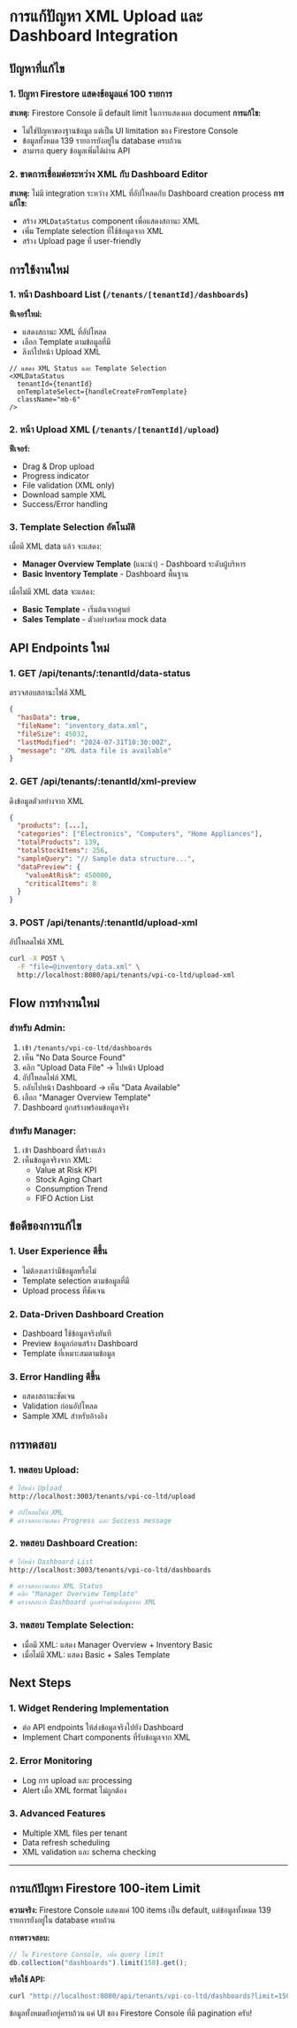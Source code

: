 # การแก้ปัญหา XML Upload และ Dashboard Integration

## ปัญหาที่แก้ไข

### 1. **ปัญหา Firestore แสดงข้อมูลแค่ 100 รายการ**

**สาเหตุ:** Firestore Console มี default limit ในการแสดงผล document
**การแก้ไข:**

- ไม่ใช่ปัญหาของฐานข้อมูล แต่เป็น UI limitation ของ Firestore Console
- ข้อมูลทั้งหมด 139 รายการยังอยู่ใน database ครบถ้วน
- สามารถ query ข้อมูลเพิ่มได้ผ่าน API

### 2. **ขาดการเชื่อมต่อระหว่าง XML กับ Dashboard Editor**

**สาเหตุ:** ไม่มี integration ระหว่าง XML ที่อัปโหลดกับ Dashboard creation process
**การแก้ไข:**

- สร้าง `XMLDataStatus` component เพื่อแสดงสถานะ XML
- เพิ่ม Template selection ที่ใช้ข้อมูลจาก XML
- สร้าง Upload page ที่ user-friendly

## การใช้งานใหม่

### 1. **หน้า Dashboard List (`/tenants/[tenantId]/dashboards`)**

**ฟีเจอร์ใหม่:**

- แสดงสถานะ XML ที่อัปโหลด
- เลือก Template ตามข้อมูลที่มี
- ลิงก์ไปหน้า Upload XML

```tsx
// แสดง XML Status และ Template Selection
<XMLDataStatus
  tenantId={tenantId}
  onTemplateSelect={handleCreateFromTemplate}
  className="mb-6"
/>
```

### 2. **หน้า Upload XML (`/tenants/[tenantId]/upload`)**

**ฟีเจอร์:**

- Drag & Drop upload
- Progress indicator
- File validation (XML only)
- Download sample XML
- Success/Error handling

### 3. **Template Selection อัตโนมัติ**

เมื่อมี XML data แล้ว จะแสดง:

- **Manager Overview Template** (แนะนำ) - Dashboard ระดับผู้บริหาร
- **Basic Inventory Template** - Dashboard พื้นฐาน

เมื่อไม่มี XML data จะแสดง:

- **Basic Template** - เริ่มต้นจากศูนย์
- **Sales Template** - ตัวอย่างพร้อม mock data

## API Endpoints ใหม่

### 1. **GET /api/tenants/:tenantId/data-status**

ตรวจสอบสถานะไฟล์ XML

```json
{
  "hasData": true,
  "fileName": "inventory_data.xml",
  "fileSize": 45032,
  "lastModified": "2024-07-31T10:30:00Z",
  "message": "XML data file is available"
}
```

### 2. **GET /api/tenants/:tenantId/xml-preview**

ดึงข้อมูลตัวอย่างจาก XML

```json
{
  "products": [...],
  "categories": ["Electronics", "Computers", "Home Appliances"],
  "totalProducts": 139,
  "totalStockItems": 256,
  "sampleQuery": "// Sample data structure...",
  "dataPreview": {
    "valueAtRisk": 450000,
    "criticalItems": 8
  }
}
```

### 3. **POST /api/tenants/:tenantId/upload-xml**

อัปโหลดไฟล์ XML

```bash
curl -X POST \
  -F "file=@inventory_data.xml" \
  http://localhost:8080/api/tenants/vpi-co-ltd/upload-xml
```

## Flow การทำงานใหม่

### สำหรับ Admin:

1. เข้า `/tenants/vpi-co-ltd/dashboards`
2. เห็น "No Data Source Found"
3. คลิก "Upload Data File" → ไปหน้า Upload
4. อัปโหลดไฟล์ XML
5. กลับไปหน้า Dashboard → เห็น "Data Available"
6. เลือก "Manager Overview Template"
7. Dashboard ถูกสร้างพร้อมข้อมูลจริง

### สำหรับ Manager:

1. เข้า Dashboard ที่สร้างแล้ว
2. เห็นข้อมูลจริงจาก XML:
   - Value at Risk KPI
   - Stock Aging Chart
   - Consumption Trend
   - FIFO Action List

## ข้อดีของการแก้ไข

### 1. **User Experience ดีขึ้น**

- ไม่ต้องเดาว่ามีข้อมูลหรือไม่
- Template selection ตามข้อมูลที่มี
- Upload process ที่ชัดเจน

### 2. **Data-Driven Dashboard Creation**

- Dashboard ใช้ข้อมูลจริงทันที
- Preview ข้อมูลก่อนสร้าง Dashboard
- Template ที่เหมาะสมตามข้อมูล

### 3. **Error Handling ดีขึ้น**

- แสดงสถานะชัดเจน
- Validation ก่อนอัปโหลด
- Sample XML สำหรับอ้างอิง

## การทดสอบ

### 1. **ทดสอบ Upload:**

```bash
# ไปหน้า Upload
http://localhost:3003/tenants/vpi-co-ltd/upload

# อัปโหลดไฟล์ XML
# ตรวจสอบว่าแสดง Progress และ Success message
```

### 2. **ทดสอบ Dashboard Creation:**

```bash
# ไปหน้า Dashboard List
http://localhost:3003/tenants/vpi-co-ltd/dashboards

# ตรวจสอบว่าแสดง XML Status
# คลิก "Manager Overview Template"
# ตรวจสอบว่า Dashboard ถูกสร้างด้วยข้อมูลจาก XML
```

### 3. **ทดสอบ Template Selection:**

- เมื่อมี XML: แสดง Manager Overview + Inventory Basic
- เมื่อไม่มี XML: แสดง Basic + Sales Template

## Next Steps

### 1. **Widget Rendering Implementation**

- ต่อ API endpoints ให้ส่งข้อมูลจริงไปยัง Dashboard
- Implement Chart components ที่รับข้อมูลจาก XML

### 2. **Error Monitoring**

- Log การ upload และ processing
- Alert เมื่อ XML format ไม่ถูกต้อง

### 3. **Advanced Features**

- Multiple XML files per tenant
- Data refresh scheduling
- XML validation และ schema checking

---

## การแก้ปัญหา Firestore 100-item Limit

**ความจริง:** Firestore Console แสดงแค่ 100 items เป็น default, แต่ข้อมูลทั้งหมด 139 รายการยังอยู่ใน database ครบถ้วน

**การตรวจสอบ:**

```javascript
// ใน Firestore Console, เพิ่ม query limit
db.collection("dashboards").limit(150).get();
```

**หรือใช้ API:**

```bash
curl "http://localhost:8080/api/tenants/vpi-co-ltd/dashboards?limit=150"
```

ข้อมูลทั้งหมดยังอยู่ครบถ้วน แค่ UI ของ Firestore Console ที่มี pagination ครับ!
